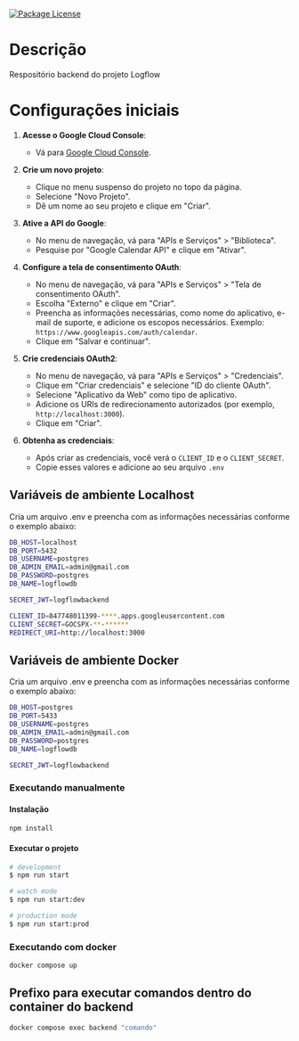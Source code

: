 <a href="https://www.npmjs.com/~nestjscore" target="_blank"><img src="https://img.shields.io/npm/l/@nestjs/core.svg" alt="Package License" /></a>

# Descrição

Respositório backend do projeto Logflow

# Configurações iniciais

1. **Acesse o Google Cloud Console**:
   - Vá para [Google Cloud Console](https://console.cloud.google.com/).

2. **Crie um novo projeto**:
   - Clique no menu suspenso do projeto no topo da página.
   - Selecione "Novo Projeto".
   - Dê um nome ao seu projeto e clique em "Criar".

3. **Ative a API do Google**:
   - No menu de navegação, vá para "APIs e Serviços" > "Biblioteca".
   - Pesquise por "Google Calendar API" e clique em "Ativar".

4. **Configure a tela de consentimento OAuth**:
   - No menu de navegação, vá para "APIs e Serviços" > "Tela de consentimento OAuth".
   - Escolha "Externo" e clique em "Criar".
   - Preencha as informações necessárias, como nome do aplicativo, e-mail de suporte, e adicione os escopos necessários. Exemplo: `https://www.googleapis.com/auth/calendar`.
   - Clique em "Salvar e continuar".

5. **Crie credenciais OAuth2**:
   - No menu de navegação, vá para "APIs e Serviços" > "Credenciais".
   - Clique em "Criar credenciais" e selecione "ID do cliente OAuth".
   - Selecione "Aplicativo da Web" como tipo de aplicativo.
   - Adicione os URIs de redirecionamento autorizados (por exemplo, `http://localhost:3000`).
   - Clique em "Criar".

6. **Obtenha as credenciais**:
   - Após criar as credenciais, você verá o `CLIENT_ID` e o `CLIENT_SECRET`.
   - Copie esses valores e adicione ao seu arquivo `.env`

## Variáveis de ambiente Localhost

Cria um arquivo .env e preencha com as informações necessárias conforme o exemplo abaixo:

```bash
DB_HOST=localhost
DB_PORT=5432
DB_USERNAME=postgres
DB_ADMIN_EMAIL=admin@gmail.com
DB_PASSWORD=postgres
DB_NAME=logflowdb

SECRET_JWT=logflowbackend

CLIENT_ID=847748011399-****.apps.googleusercontent.com
CLIENT_SECRET=GOCSPX-**-******
REDIRECT_URI=http://localhost:3000
```

## Variáveis de ambiente Docker

Cria um arquivo .env e preencha com as informações necessárias conforme o exemplo abaixo:

```bash
DB_HOST=postgres
DB_PORT=5433
DB_USERNAME=postgres
DB_ADMIN_EMAIL=admin@gmail.com
DB_PASSWORD=postgres
DB_NAME=logflowdb

SECRET_JWT=logflowbackend
```

### Executando manualmente

#### Instalação

```bash
npm install
```

#### Executar o projeto

```bash
# development
$ npm run start

# watch mode
$ npm run start:dev

# production mode
$ npm run start:prod
```

### Executando com docker

```bash
docker compose up
```

## Prefixo para executar comandos dentro do container do backend

```bash
docker compose exec backend "comando"
```
